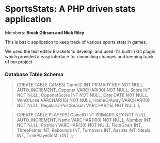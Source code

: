 # SportsStats: A PHP driven stats application
Members: **Brock Gibson and Nick Riley**

This is basic application to keep track of various sports stats in games.

We used the text editor Brackets to develop, and used it's built in Git plugin which provided a easy interface for commiting changes and keeping track of our project

 ### Database Table Schema


>CREATE TABLE GAMES(
    GameID INT PRIMARY KEY NOT NULL AUTO_INCREMENT,
    Opponet VARCHAR(30) NOT NULL,
    Score INT NOT NULL,
    OpponetScore INT NOT NULL,
    Date DATE NOT NULL,
    WinOrLose VARCHAR(10) NOT NULL,
    HomeOrAway VARCHAR(10) NOT NULL,
    RegularOrPostSeason VARCHAR(15) NOT NULL
);

>CREATE TABLE PLAYERS(
    GameID INT PRIMARY KEY NOT NULL AUTO_INCREMENT,
    Name VARCHAR(100) NOT NULL,
    Number INT NOT NULL,
    Position VARCHAR(20) NOT NULL,
    FieldGoals INT,
    ThreePoints INT,
    Rebounds INT,
    Turnovers INT,
    Assists INT,
    Steals INT,
    TimePlayedInMin INT
);


    
